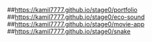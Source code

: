 ##https://kamil7777.github.io/stage0/portfolio
##https://kamil7777.github.io/stage0/eco-sound
##https://kamil7777.github.io/stage0/movie-app
##https://kamil7777.github.io/stage0/snake
